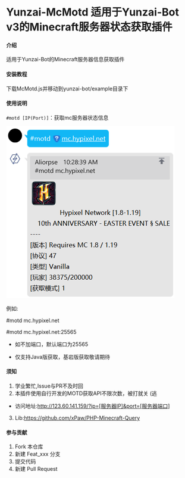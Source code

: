 # Yunzai-McMotd 适用于Yunzai-Bot v3的Minecraft服务器状态获取插件

#### 介绍

适用于Yunzai-Bot的Minecraft服务器信息获取插件

#### 安装教程

下载McMotd.js并移动到yunzai-bot/example目录下

#### 使用说明

`#motd [IP(Port)]`：获取mc服务器状态信息

![Example1](XTY0Y26_P%7DK50%60294J2ITFO.png)

例如: 

#motd mc.hypixel.net

#motd mc.hypixel.net:25565

* 如不加端口，默认端口为25565

* 仅支持Java版获取，基岩版获取敬请期待

#### 须知

1.  学业繁忙,Issue与PR不及时回
2.  本插件使用自行开发的MOTD获取API不限次数，被打就关 (逃
* 访问地址:http://123.60.141.159/?ip=[服务器IP]&port=[服务器端口]
3.  Lib:https://github.com/xPaw/PHP-Minecraft-Query

#### 参与贡献
1.  Fork 本仓库
2.  新建 Feat_xxx 分支
3.  提交代码
4.  新建 Pull Request
